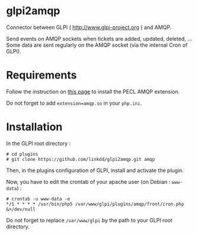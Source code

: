 # glpi2amqp

Connector between GLPI ( http://www.glpi-project.org ) and AMQP.

Send events on AMQP sockets when tickets are added, updated, deleted, ...
Some data are sent regularly on the AMQP socket (via the internal Cron of GLPI).

# Requirements

Follow the instruction on [this page](http://www.php.net/manual/en/amqp.setup.php)
to install the PECL AMQP extension.

Do not forget to add ``extension=amqp.so`` in your ``php.ini``.

# Installation

In the GLPI root directory :

    # cd plugins
    # git clone https://github.com/linkdd/glpi2amqp.git amqp

Then, in the plugins configuration of GLPI, install and activate the plugin.

Now, you have to edit the crontab of your apache user (on Debian : ``www-data``) :

    # crontab -u www-data -e
    */1 * * * * /usr/bin/php5 /var/www/glpi/plugins/amqp/front/cron.php &>/dev/null

Do not forget to replace ``/var/www/glpi`` by the path to your GLPI root directory.

